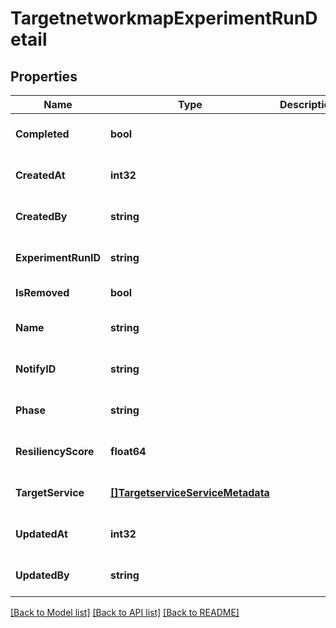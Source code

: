 # TargetnetworkmapExperimentRunDetail

## Properties
Name | Type | Description | Notes
------------ | ------------- | ------------- | -------------
**Completed** | **bool** |  | [optional] [default to null]
**CreatedAt** | **int32** |  | [optional] [default to null]
**CreatedBy** | **string** |  | [optional] [default to null]
**ExperimentRunID** | **string** |  | [optional] [default to null]
**IsRemoved** | **bool** |  | [default to null]
**Name** | **string** |  | [optional] [default to null]
**NotifyID** | **string** |  | [optional] [default to null]
**Phase** | **string** |  | [optional] [default to null]
**ResiliencyScore** | **float64** |  | [optional] [default to null]
**TargetService** | [**[]TargetserviceServiceMetadata**](targetservice.ServiceMetadata.md) |  | [optional] [default to null]
**UpdatedAt** | **int32** |  | [optional] [default to null]
**UpdatedBy** | **string** |  | [optional] [default to null]

[[Back to Model list]](../README.md#documentation-for-models) [[Back to API list]](../README.md#documentation-for-api-endpoints) [[Back to README]](../README.md)

